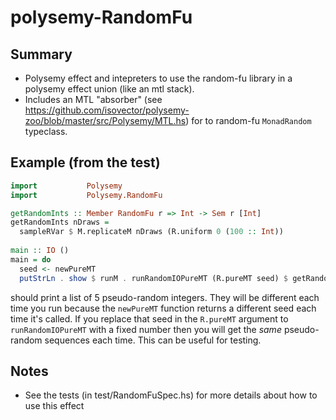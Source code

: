 # polysemy-RandomFu

## Summary
- Polysemy effect and intepreters to use the random-fu library in a polysemy effect union (like an mtl stack).
- Includes an MTL "absorber" (see https://github.com/isovector/polysemy-zoo/blob/master/src/Polysemy/MTL.hs) for
to random-fu ```MonadRandom``` typeclass.

## Example (from the test)
```haskell
import           Polysemy
import           Polysemy.RandomFu

getRandomInts :: Member RandomFu r => Int -> Sem r [Int]
getRandomInts nDraws =
  sampleRVar $ M.replicateM nDraws (R.uniform 0 (100 :: Int))
  
main :: IO ()
main = do
  seed <- newPureMT
  putStrLn . show $ runM . runRandomIOPureMT (R.pureMT seed) $ getRandomInt 5
```
should print a list of 5 pseudo-random integers. 
They will be different each time you run because the ```newPureMT``` function 
returns a different seed each time it's called.  If you replace that seed in 
the ```R.pureMT``` argument to ```runRandomIOPureMT``` with a fixed number
then you will get the *same* pseudo-random sequences each time.  This can be
useful for testing.

## Notes
- See the tests (in test/RandomFuSpec.hs) for more details about how to use this effect
